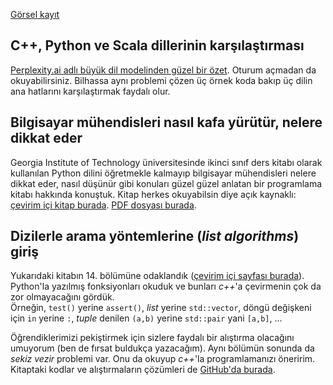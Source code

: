 [Görsel kayıt](https://drive.google.com/file/d/10tiLkU8YxDbUqX3pu7uLLMFxUOobpaXc)

C++, Python ve Scala dillerinin karşılaştırması
---
[Perplexity.ai adlı büyük dil modelinden güzel bir özet](https://www.perplexity.ai/search/c-python-ve-scala-dillerini-ta-i9rL28W_T5K.8V0akmh0cw). Oturum açmadan da okuyabilirsiniz. Bilhassa aynı problemi çözen üç örnek koda bakıp üç dilin ana hatlarını karşılaştırmak faydalı olur.

Bilgisayar mühendisleri nasıl kafa yürütür, nelere dikkat eder
---
Georgia Institute of Technology üniversitesinde ikinci sınıf ders kitabı olarak kullanılan Python dilini öğretmekle kalmayıp bilgisayar mühendisleri nelere dikkat eder, nasıl düşünür gibi konuları güzel güzel anlatan bir programlama kitabı hakkında konuştuk. Kitap herkes okuyabilsin diye açık kaynaklı: [çevirim içi kitap burada](https://openbookproject.net/thinkcs/python/english3e/). [PDF dosyası burada](https://github.com/bulent2k2/cpp_ogreniyoruz/blob/main/notlar/bilgisayar-muhendisi-gibi-dusunme--pythondan-da-ogrenelim.pdf). 

Dizilerle arama yöntemlerine (*list algorithms*) giriş
---
Yukarıdaki kitabın 14. bölümüne odaklandık ([çevirim içi sayfası burada](https://openbookproject.net/thinkcs/python/english3e/list_algorithms.html)). Python'la yazılmış fonksiyonları okuduk ve bunları *c++*'a çevirmenin çok da zor olmayacağını gördük.  
Örneğin, `test()` yerine `assert()`, *list* yerine `std::vector`, döngü değişkeni için `in` yerine `:`, *tuple* denilen `(a,b)` yerine `std::pair` yani `[a,b]`, ...  

Öğrendiklerimizi pekiştirmek için sizlere faydalı bir alıştırma olacağını umuyorum (ben de fırsat buldukça yazacağım). Aynı bölümün sonunda da *sekiz vezir* problemi var. Onu da okuyup *c++*'la programlamanızı öneririm. Kitaptaki kodlar ve alıştırmaların çözümleri de [GitHub'da burada](https://github.com/JohnHowardRoark/thinkcspy3).  
